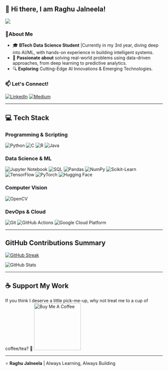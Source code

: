 ## 👋 Hi there, I am **Raghu Jalneela**!

![](https://komarev.com/ghpvc/?username=raghujalnila&color=green)

### 🚀About Me
- 🎓 **BTech Data Science Student** |Currently in my 3rd year, diving deep into AI/ML, with hands-on experience in building intelligent systems.
- 🧠 **Passionate about** solving real-world problems using data-driven approaches, from deep learning to predictive analytics.
- 🔍 **Exploring** Cutting-Edge AI Innovations & Emerging Technologies.


### 📫 Let's Connect!
[![LinkedIn](https://img.shields.io/badge/-LinkedIn-0077B5?style=flat-square&logo=linkedin&logoColor=white)](www.linkedin.com/in/raghujalnila)
[![Medium](https://img.shields.io/badge/-Medium-000000?style=flat-square&logo=medium&logoColor=white)](https://medium.com/@jalnilaraghu)


---

## 💻 Tech Stack

### **Programming & Scripting**
<p> 
  <img alt="Python" src="https://img.shields.io/badge/-Python-3776AB?style=flat-square&logo=python&logoColor=white" /> 
  <img alt="C" src="https://img.shields.io/badge/-C-00599C?style=flat-square&logo=c&logoColor=white" /> 
  <img alt="R" src="https://img.shields.io/badge/-R-276DC3?style=flat-square&logo=r&logoColor=white" /> 
  <img alt="Java" src="https://img.shields.io/badge/-Java-007396?style=flat-square&logo=java&logoColor=white" /> 
</p>

### **Data Science & ML**
<p>
  <img alt="Jupyter Notebook" src="https://img.shields.io/badge/-Jupyter-FA0F00?style=flat-square&logo=jupyter&logoColor=white" />
  <img alt="SQL" src="https://img.shields.io/badge/-SQL-4479A1?style=flat-square&logo=postgresql&logoColor=white" />
  <img alt="Pandas" src="https://img.shields.io/badge/-Pandas-150458?style=flat-square&logo=pandas&logoColor=white" />
  <img alt="NumPy" src="https://img.shields.io/badge/-NumPy-013243?style=flat-square&logo=numpy&logoColor=white" />
  <img alt="Scikit-Learn" src="https://img.shields.io/badge/-Scikit%20Learn-F7931E?style=flat-square&logo=scikit-learn&logoColor=white" />
  <img alt="TensorFlow" src="https://img.shields.io/badge/-TensorFlow-FF6F00?style=flat-square&logo=tensorflow&logoColor=white" />
  <img alt="PyTorch" src="https://img.shields.io/badge/-PyTorch-EE4C2C?style=flat-square&logo=pytorch&logoColor=white" />
  <img alt="Hugging Face" src="https://img.shields.io/badge/-Hugging%20Face-FFCC00?style=flat-square&logo=huggingface&logoColor=black" />
</p>

### **Computer Vision**
<p>
  <img alt="OpenCV" src="https://img.shields.io/badge/-OpenCV-5C3EE8?style=flat-square&logo=opencv&logoColor=white" />
</p>

### **DevOps & Cloud**
<p>
  <img alt="Git" src="https://img.shields.io/badge/-Git-F05032?style=flat-square&logo=git&logoColor=white" />
  <img alt="GitHub Actions" src="https://img.shields.io/badge/-GitHub_Actions-2088FF?style=flat-square&logo=github-actions&logoColor=white" />
  <img alt="Google Cloud Platform" src="https://img.shields.io/badge/-Google_Cloud_Platform-1a73e8?style=flat-square&logo=google-cloud&logoColor=white" />
</p>

---

## GitHub Contributions Summary
[![GitHub Streak](https://github-readme-streak-stats.herokuapp.com?user=raghujalnila&theme=dark&ring=fb4362&file=fb4362&currStreakNum=fb4362&currStreakLabel=fb4362&hide_border=true)](https://git.io/streak-stats)

![GitHub Stats](https://github-readme-stats.vercel.app/api?username=raghujalnila&hide_border=true&show_icons=true&bg_color=151515&title_color=fb4362&icon_color=fb4362&text_bold=false&text_color=9e9e9e)

---

## ☕ Support My Work
If you think I deserve a little pick-me-up, why not treat me to a cup of coffee/tea? 🥺
<a href="https://www.buymeacoffee.com/your_username" target="_blank"><img src="https://cdn.buymeacoffee.com/buttons/v2/default-red.png" alt="Buy Me A Coffee" width="150" ></a>

---

⭐️ **Raghu Jalneela** |  Always Learning, Always Building
